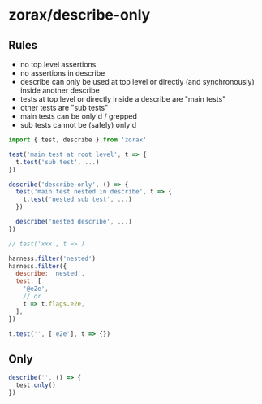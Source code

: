 # zorax/describe-only

## Rules

- no top level assertions
- no assertions in describe
- describe can only be used at top level or directly (and synchronously) inside another describe
- tests at top level or directly inside a describe are "main tests"
- other tests are "sub tests"
- main tests can be only'd / grepped
- sub tests cannot be (safely) only'd

~~~js
import { test, describe } from 'zorax'

test('main test at root level', t => {
  t.test('sub test', ...)
})

describe('describe-only', () => {
  test('main test nested in describe', t => {
    t.test('nested sub test', ...)
  })

  describe('nested describe', ...)
})

// test('xxx', t => )

harness.filter('nested')
harness.filter({
  describe: 'nested',
  test: [
    '@e2e',
    // or
    t => t.flags.e2e,
  ],
})

t.test('', ['e2e'], t => {})

~~~

## Only

~~~js
describe('', () => {
  test.only()
})
~~~
